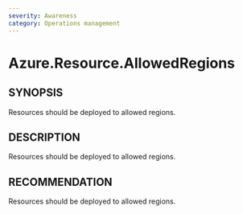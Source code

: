 ```yaml
---
severity: Awareness
category: Operations management
---
```


# Azure.Resource.AllowedRegions

## SYNOPSIS

Resources should be deployed to allowed regions.

## DESCRIPTION

Resources should be deployed to allowed regions.

## RECOMMENDATION

Resources should be deployed to allowed regions.
